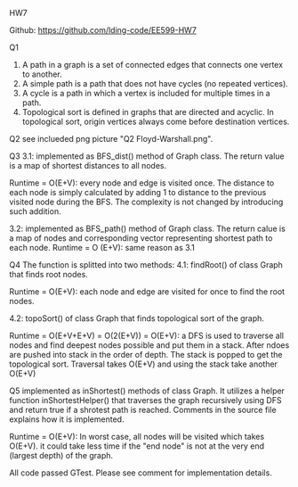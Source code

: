 HW7

Github: https://github.com/lding-code/EE599-HW7

Q1
1. A path in a graph is a set of connected edges that connects one vertex to another.
2. A simple path is a path that does not have cycles (no repeated vertices).
3. A cycle is a path in which a vertex is included for multiple times in a path.
4. Topological sort is defined in graphs that are directed and acyclic. In topological sort, origin vertices always come before destination vertices.

Q2
see inclueded png picture "Q2 Floyd-Warshall.png".

Q3
3.1: implemented as BFS_dist() method of Graph class. The return value is a map of shortest distances to all nodes.

Runtime = O(E+V): every node and edge is visited once. The distance to each  node is simply calculated by adding 1 to distance to the previous visited node during the BFS. The complexity is not changed by introducing such addition.

3.2: implemented as BFS_path() method of Graph class. The return calue is a map of nodes and corresponding vector representing shortest path to each node.
Runtime = O (E+V): same reason as 3.1

Q4
The function is splitted into two methods:
4.1: findRoot() of class Graph that finds root nodes.

Runtime = O(E+V): each node and edge are visited for once to find the root nodes.

4.2: topoSort() of class Graph that finds topological sort of the graph.

Runtime = O(E+V+E+V) = O(2(E+V)) = O(E+V): a DFS is used to traverse all nodes and find deepest nodes possible and put them in a stack. After ndoes are pushed into stack in the order of depth. The stack is popped to get the topological sort. Traversal takes O(E+V) and using the stack take another O(E+V)

Q5
implemented as inShortest() methods of class Graph. It utilizes a helper function inShortestHelper() that traverses the graph recursively using DFS and return true if a shrotest path is reached. Comments in the source file explains how it is implemented.

Runtime = O(E+V): In worst case, all nodes will be visited which takes O(E+V). it could take less time if the "end node" is not at the very end (largest depth) of the graph.  

All code passed GTest. Please see comment for implementation details.